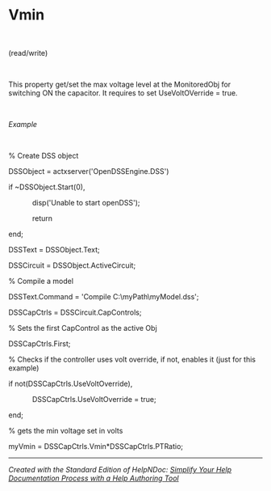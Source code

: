 # Vmin

&nbsp;

(read/write)

&nbsp;

This property get/set the max voltage level at the MonitoredObj for switching ON the capacitor. It requires to set UseVoltOVerride = true.

&nbsp;

*Example*

&nbsp;

% Create DSS object

DSSObject = actxserver('OpenDSSEngine.DSS')

if ~DSSObject.Start(0),

&nbsp; &nbsp; &nbsp; &nbsp; &nbsp; &nbsp; disp('Unable to start openDSS');

&nbsp; &nbsp; &nbsp; &nbsp; &nbsp; &nbsp; return

end;

DSSText = DSSObject.Text;

DSSCircuit = DSSObject.ActiveCircuit;

% Compile a model &nbsp; &nbsp;

DSSText.Command = 'Compile C:\\myPath\\myModel.dss';

DSSCapCtrls = DSSCircuit.CapControls;

% Sets the first CapControl as the active Obj

DSSCapCtrls.First;

% Checks if the controller uses volt override, if not, enables it (just for this example)

if not(DSSCapCtrls.UseVoltOverride),

&nbsp; &nbsp; &nbsp; &nbsp; &nbsp; &nbsp; DSSCapCtrls.UseVoltOverride = true;

end;

% gets the min voltage set in volts

myVmin = DSSCapCtrls.Vmin\*DSSCapCtrls.PTRatio;


***
_Created with the Standard Edition of HelpNDoc: [Simplify Your Help Documentation Process with a Help Authoring Tool](<https://www.helpauthoringsoftware.com/articles/what-is-a-help-authoring-tool/>)_
